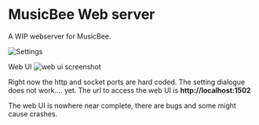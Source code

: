 # MusicBee Web server

A WIP webserver for MusicBee.

![Settings](https://i.imgur.com/qJt7hkx.png)

Web UI
![web ui screenshot](https://i.imgur.com/duAhdzK.png)


Right now the http and socket ports are hard coded. The setting dialogue does not work.... yet.
The url to access the web UI is **http://localhost:1502**

The web UI is nowhere near complete, there are bugs and some might cause crashes.
